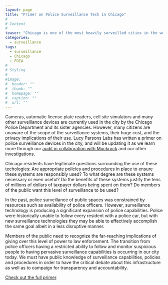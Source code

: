 ```yaml
---
layout: page
title: "Primer on Police Surveillance Tech in Chicago"
#
# Content
#
teaser: "Chicago is one of the most heavily surveilled cities in the world."
categories:
  - surveillance
tags:
  - surveillance
  - Chicago
  - FOIA
#
# Styling
#
#image:
#  header: ""
#  thumb: ""
#  homepage: ""
#  caption: ""
#  url: ""
---
```


Cameras, automatic license plate readers, cell site simulators and many other surveillance devices are currently used in the city by the Chicago Police Department and its sister agencies. However, many citizens are unaware of the scope of the surveillance systems, their huge cost, and the privacy implications of their use. Lucy Parsons Labs has written a primer on police surveillance devices in the city, and will be updating it as we learn more through our [audit in collaboration with Muckrock](https://www.muckrock.com/project/opening-the-chicago-surveillance-fund-25/) and our other investigations. 

Chicago residents have legitimate questions surrounding the use of these techologies: Are appropriate policies and procedures in place to ensure these systems are responsibly used? To what degree are these systems necessary or even useful? Do the benefits of these systems justify the tens of millions of dollars of taxpayer dollars being spent on them? Do members of the public want this level of surveillance to be used?

In the past, police surveillance of public spaces was constrained by resources such as availability of police officers. However, surveillance technology is producing a significant expansion of police capabilities. Police were historically unable to follow every resident with a police car, but with new surveillance technologies they may be able to effectively accomplish the same goal albeit in a less disruptive manner.

Members of the public need to recognize the far-reaching implications of giving over this level of power to law enforcement. The transition from police officers having a restricted ability to follow and monitor suspicious people to having pervasive surveillance capabilities is occurring in our city today. We must have public knowledge of surveillance capabilities, policies and procedures in order to have the critical debate about this infrastructure as well as to campaign for transparency and accountability.

[Check out the full primer](https://redshiftzero.github.io/policesurveillance).

